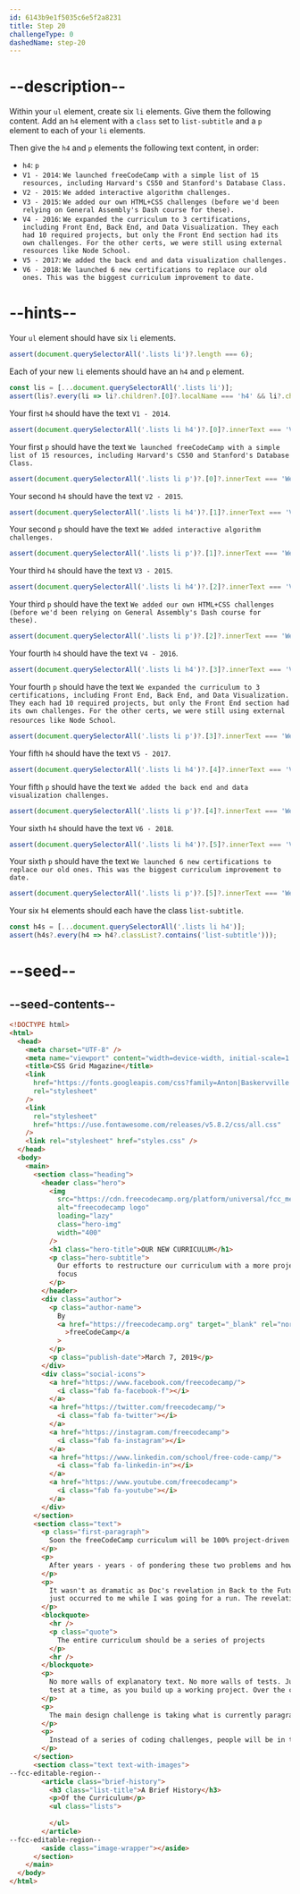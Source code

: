 ```yaml
---
id: 6143b9e1f5035c6e5f2a8231
title: Step 20
challengeType: 0
dashedName: step-20
---
```


# --description--

Within your `ul` element, create six `li` elements. Give them the following content. Add an `h4` element with a `class` set to `list-subtitle` and a `p` element to each of your `li` elements.

Then give the `h4` and `p` elements the following text content, in order:

- `h4`: `p`
- `V1 - 2014`: `We launched freeCodeCamp with a simple list of 15 resources, including Harvard's CS50 and Stanford's Database Class.`
- `V2 - 2015`: `We added interactive algorithm challenges.`
- `V3 - 2015`: `We added our own HTML+CSS challenges (before we'd been relying on General Assembly's Dash course for these).`
- `V4 - 2016`: `We expanded the curriculum to 3 certifications, including Front End, Back End, and Data Visualization. They each had 10 required projects, but only the Front End section had its own challenges. For the other certs, we were still using external resources like Node School.`
- `V5 - 2017`: `We added the back end and data visualization challenges.`
- `V6 - 2018`: `We launched 6 new certifications to replace our old ones. This was the biggest curriculum improvement to date.`

# --hints--

Your `ul` element should have six `li` elements.

```js
assert(document.querySelectorAll('.lists li')?.length === 6);
```

Each of your new `li` elements should have an `h4` and `p` element.

```js
const lis = [...document.querySelectorAll('.lists li')];
assert(lis?.every(li => li?.children?.[0]?.localName === 'h4' && li?.children?.[1]?.localName === 'p'));
```

Your first `h4` should have the text `V1 - 2014`.

```js
assert(document.querySelectorAll('.lists li h4')?.[0]?.innerText === 'V1 - 2014');
```

Your first `p` should have the text `We launched freeCodeCamp with a simple list of 15 resources, including Harvard's CS50 and Stanford's Database Class.`

```js
assert(document.querySelectorAll('.lists li p')?.[0]?.innerText === 'We launched freeCodeCamp with a simple list of 15 resources, including Harvard\'s CS50 and Stanford\'s Database Class.');
```

Your second `h4` should have the text `V2 - 2015`.

```js
assert(document.querySelectorAll('.lists li h4')?.[1]?.innerText === 'V2 - 2015');
```

Your second `p` should have the text `We added interactive algorithm challenges.`

```js
assert(document.querySelectorAll('.lists li p')?.[1]?.innerText === 'We added interactive algorithm challenges.');
```

Your third `h4` should have the text `V3 - 2015`.

```js
assert(document.querySelectorAll('.lists li h4')?.[2]?.innerText === 'V3 - 2015');
```

Your third `p` should have the text `We added our own HTML+CSS challenges (before we'd been relying on General Assembly's Dash course for these).`

```js
assert(document.querySelectorAll('.lists li p')?.[2]?.innerText === 'We added our own HTML+CSS challenges (before we\'d been relying on General Assembly\'s Dash course for these).');
```

Your fourth `h4` should have the text `V4 - 2016`.

```js
assert(document.querySelectorAll('.lists li h4')?.[3]?.innerText === 'V4 - 2016');
```

Your fourth `p` should have the text `We expanded the curriculum to 3 certifications, including Front End, Back End, and Data Visualization. They each had 10 required projects, but only the Front End section had its own challenges. For the other certs, we were still using external resources like Node School`.

```js
assert(document.querySelectorAll('.lists li p')?.[3]?.innerText === 'We expanded the curriculum to 3 certifications, including Front End, Back End, and Data Visualization. They each had 10 required projects, but only the Front End section had its own challenges. For the other certs, we were still using external resources like Node School.');
```

Your fifth `h4` should have the text `V5 - 2017`.

```js
assert(document.querySelectorAll('.lists li h4')?.[4]?.innerText === 'V5 - 2017');
```

Your fifth `p` should have the text `We added the back end and data visualization challenges.`

```js
assert(document.querySelectorAll('.lists li p')?.[4]?.innerText === 'We added the back end and data visualization challenges.');
```

Your sixth `h4` should have the text `V6 - 2018`.

```js
assert(document.querySelectorAll('.lists li h4')?.[5]?.innerText === 'V6 - 2018');
```

Your sixth `p` should have the text `We launched 6 new certifications to replace our old ones. This was the biggest curriculum improvement to date.`

```js
assert(document.querySelectorAll('.lists li p')?.[5]?.innerText === 'We launched 6 new certifications to replace our old ones. This was the biggest curriculum improvement to date.');
```

Your six `h4` elements should each have the class `list-subtitle`.

```js
const h4s = [...document.querySelectorAll('.lists li h4')];
assert(h4s?.every(h4 => h4?.classList?.contains('list-subtitle')));
```

# --seed--

## --seed-contents--

```html
<!DOCTYPE html>
<html>
  <head>
    <meta charset="UTF-8" />
    <meta name="viewport" content="width=device-width, initial-scale=1.0" />
    <title>CSS Grid Magazine</title>
    <link
      href="https://fonts.googleapis.com/css?family=Anton|Baskervville|Raleway&display=swap"
      rel="stylesheet"
    />
    <link
      rel="stylesheet"
      href="https://use.fontawesome.com/releases/v5.8.2/css/all.css"
    />
    <link rel="stylesheet" href="styles.css" />
  </head>
  <body>
    <main>
      <section class="heading">
        <header class="hero">
          <img
            src="https://cdn.freecodecamp.org/platform/universal/fcc_meta_1920X1080-indigo.png"
            alt="freecodecamp logo"
            loading="lazy"
            class="hero-img"
            width="400"
          />
          <h1 class="hero-title">OUR NEW CURRICULUM</h1>
          <p class="hero-subtitle">
            Our efforts to restructure our curriculum with a more project-based
            focus
          </p>
        </header>
        <div class="author">
          <p class="author-name">
            By
            <a href="https://freecodecamp.org" target="_blank" rel="noreferrer"
              >freeCodeCamp</a
            >
          </p>
          <p class="publish-date">March 7, 2019</p>
        </div>
        <div class="social-icons">
          <a href="https://www.facebook.com/freecodecamp/">
            <i class="fab fa-facebook-f"></i>
          </a>
          <a href="https://twitter.com/freecodecamp/">
            <i class="fab fa-twitter"></i>
          </a>
          <a href="https://instagram.com/freecodecamp">
            <i class="fab fa-instagram"></i>
          </a>
          <a href="https://www.linkedin.com/school/free-code-camp/">
            <i class="fab fa-linkedin-in"></i>
          </a>
          <a href="https://www.youtube.com/freecodecamp">
            <i class="fab fa-youtube"></i>
          </a>
        </div>
      </section>
      <section class="text">
        <p class="first-paragraph">
          Soon the freeCodeCamp curriculum will be 100% project-driven learning. Instead of a series of coding challenges, you'll learn through building projects - step by step. Before we get into the details, let me emphasize: we are not changing the certifications. All 6 certifications will still have the same 5 required projects. We are only changing the optional coding challenges.
        </p>
        <p>
          After years - years - of pondering these two problems and how to solve them, I slipped, hit my head on the sink, and when I came to I had a revelation! A vision! A picture in my head! A picture of this! This is what makes time travel possible: the flux capacitor!
        </p>
        <p>
          It wasn't as dramatic as Doc's revelation in Back to the Future. It
          just occurred to me while I was going for a run. The revelation: the entire curriculum should be a series of projects. Instead of individual coding challenges, we'll just have projects, each with their own seamless series of tests. Each test gives you just enough information to figure out how to get it to pass. (And you can view hints if that isn't enough.)
        </p>
        <blockquote>
          <hr />
          <p class="quote">
            The entire curriculum should be a series of projects
          </p>
          <hr />
        </blockquote>
        <p>
          No more walls of explanatory text. No more walls of tests. Just one
          test at a time, as you build up a working project. Over the course of passing thousands of tests, you build up projects and your own understanding of coding fundamentals. There is no transition between lessons and projects, because the lessons themselves are baked into projects. And there's plenty of repetition to help you retain everything because - hey - building projects in real life has plenty of repetition.
        </p>
        <p>
          The main design challenge is taking what is currently paragraphs of explanation and instructions and packing them into a single test description text. Each project will involve dozens of tests like this. People will be coding the entire time, rather than switching back and forth from "reading mode" to "coding mode".
        </p>
        <p>
          Instead of a series of coding challenges, people will be in their code editor passing one test after another, quickly building up a project. People will get into a real flow state, similar to what they experience when they build the required projects at the end of each certification. They'll get that sense of forward progress right from the beginning. And freeCodeCamp will be a much smoother experience.
        </p>
      </section>
      <section class="text text-with-images">
--fcc-editable-region--
        <article class="brief-history">
          <h3 class="list-title">A Brief History</h3>
          <p>Of the Curriculum</p>
          <ul class="lists">
          
          </ul>
        </article>
--fcc-editable-region--
        <aside class="image-wrapper"></aside>
      </section>
    </main>
  </body>
</html>
```

```css

```
